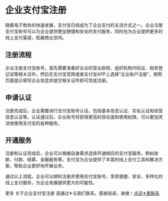 # 企业支付宝注册

随着电子商务的快速发展，支付宝已经成为了企业支付的主流方式之一。企业注册支付宝账号可以为企业提供更加便捷和安全的支付服务，同时也为企业提供更多的线上支付渠道，拓展商业空间。

## 注册流程

企业注册支付宝账号，首先需要准备好企业的营业执照、组织机构代码证、税务登记证等相关证件。然后在支付宝官网或者支付宝APP上选择“企业账户注册”，按照页面提示填写企业信息并提交相关证件即可完成注册。

## 申请认证

注册完成后，企业需要进行支付宝账号认证，包括基本信息认证、实名认证和经营信息认证等。认证通过后，企业账号将获得更高的信任度和使用权限，可以更加灵活地使用支付宝的各种服务。

## 开通服务

注册和认证完成后，企业可以根据自身需求选择开通相应的支付宝服务，例如收款、付款、结算、金融服务等。支付宝为企业提供了丰富的线上支付工具和解决方案，帮助企业更好地开展业务。

通过以上流程，企业可以顺利注册并使用支付宝账号，享受便捷、安全、多样化的线上支付服务，为企业发展提供更大的可能性。

更多 关于企业支付宝注册 请通过✈与我们联系，感谢阅读，谢谢！[点这✈里联系](https://acc.k02.cc)
